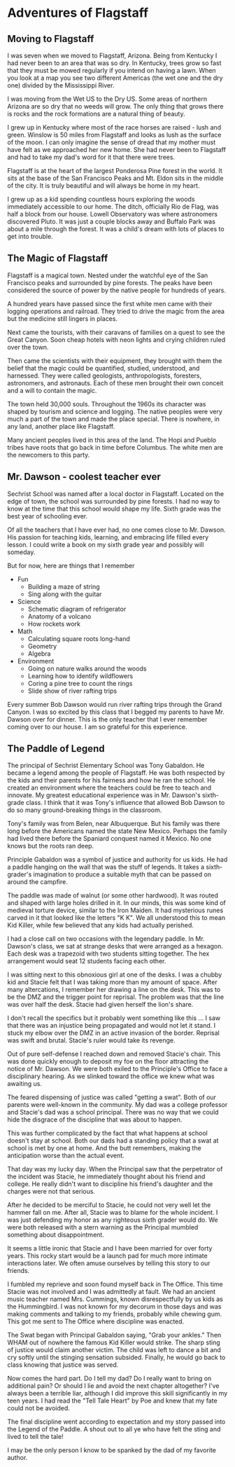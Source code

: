 # Adventures of Flagstaff


## Moving to Flagstaff

I was seven when we moved to Flagstaff, Arizona.  Being from Kentucky I had never been to an area
that was so dry. In Kentucky, trees grow so fast that they must be mowed regularly if you intend on
having a lawn.  When you look at a map you see two different Americas (the wet one and the dry one)
divided by the Mississippi River.

I was moving from the Wet US to the Dry US.  Some areas of northern Arizona are so dry that no weeds
will grow.  The only thing that grows there is rocks and the rock formations are a natural thing of
beauty.

I grew up in Kentucky where most of the race horses are raised - lush and green. Winslow is 50 miles
from Flagstaff and looks as lush as the surface of the moon. I can only imagine the sense of dread
that my mother must have felt as we approached her new home.  She had never been to Flagstaff and
had to take my dad's word for it that there were trees.

Flagstaff is at the heart of the largest Ponderosa Pine forest in the world. It sits at the base of
the San Francisco Peaks and Mt. Eldon sits in the middle of the city.  It is truly beautiful and
will always be home in my heart.

I grew up as a kid spending countless hours exploring the woods immediately accessible to our home.
The ditch, officially Rio de Flag, was half a block from our house.  Lowell Observatory was where
astronomers discovered Pluto.  It was just a couple blocks away and Buffalo Park was about a mile
through the forest.  It was a child's dream with lots of places to get into trouble.


## The Magic of Flagstaff

Flagstaff is a magical town.  Nested under the watchful eye of the San Francisco peaks and
surrounded by pine forests. The peaks have been considered the source of power by the native people
for hundreds of years.

A hundred years have passed since the first white men came with their logging operations and railroad.
They tried to drive the magic from the area but the medicine still lingers in places.

Next came the tourists, with their caravans of families on a quest to see the Great Canyon.  Soon
cheap hotels with neon lights and crying children ruled over the town.

Then came the scientists with their equipment, they brought with them the belief that the magic could
be quantified, studied, understood, and harnessed.  They were called geologists, anthropologists,
foresters, astronomers, and astronauts.  Each of these men brought their own conceit and a
will to contain the magic.

The town held 30,000 souls.  Throughout the 1960s its character was shaped by tourism and science
and logging.  The native peoples were very much a part of the town and made the place special.
There is nowhere, in any land, another place like Flagstaff.

Many ancient peoples lived in this area of the land. The Hopi and Pueblo tribes have roots that go
back in time before Columbus.  The white men are the newcomers to this party.


## Mr. Dawson - coolest teacher ever

Sechrist School was named after a local doctor in Flagstaff. Located on the edge of town, the school
was surrounded by pine forests.  I had no way to know at the time that this school would shape my
life.  Sixth grade was the best year of schooling ever.

Of all the teachers that I have ever had, no one comes close to Mr. Dawson. His passion for teaching
kids, learning, and embracing life filled every lesson.  I could write a book on my sixth grade
year and possibly will someday.

But for now, here are things that I remember

- Fun
    - Building a maze of string
    - Sing along with the guitar
- Science
    - Schematic diagram of refrigerator
    - Anatomy of a volcano
    - How rockets work
- Math
    - Calculating square roots long-hand
    - Geometry
    - Algebra
- Environment
    - Going on nature walks around the woods
    - Learning how to identify wildflowers
    - Coring a pine tree to count the rings
    - Slide show of river rafting trips

Every summer Bob Dawson would run river rafting trips through the Grand Canyon. I was so excited by
this class that I begged my parents to have Mr. Dawson over for dinner.  This is the only teacher
that I ever remember coming over to our house.  I am so grateful for this experience.


## The Paddle of Legend

The principal of Sechrist Elementary School was Tony Gabaldon.  He became a legend among the people of
Flagstaff. He was both respected by the kids and their parents for his fairness and how he ran the
school.  He created an environment where the teachers could be free to teach and innovate. My
greatest educational experience was in Mr. Dawson's sixth-grade class. I think that it was Tony's
influence that allowed Bob Dawson to do so many ground-breaking things in the classroom.

Tony's family was from Belen, near Albuquerque.  But his family was there long before the Americans
named the state New Mexico.  Perhaps the family had lived there before the Spaniard conquest named
it Mexico. No one knows but the roots ran deep.

Principle Gabaldon was a symbol of justice and authority for us kids.  He had a paddle hanging on
the wall that was the stuff of legends.  It takes a sixth-grader's imagination to produce a
suitable myth that can be passed on around the campfire.

The paddle was made of walnut (or some other hardwood).  It was routed and shaped with large holes
drilled in it.  In our minds, this was some kind of medieval torture device, similar to the Iron
Maiden.  It had mysterious runes carved in it that looked like the letters "K K".  We all
understood this to mean Kid Killer, while few believed that any kids had actually perished.

I had a close call on two occasions with the legendary paddle.  In Mr. Dawson's class, we sat at
strange desks that were arranged as a hexagon.  Each desk was a trapezoid with two students sitting
together. The hex arrangement would seat 12 students facing each other.

I was sitting next to this obnoxious girl at one of the desks.  I was a chubby kid and Stacie felt
that I was taking more than my amount of space.  After many altercations, I remember her drawing a
line on the desk.  This was to be the DMZ and the trigger point for reprisal.  The problem was that
the line was over half the desk.  Stacie had given herself the lion's share.

I don't recall the specifics but it probably went something like this ... I saw that there was an
injustice being propagated and would not let it stand.  I stuck my elbow over the DMZ in an active
invasion of the border.  Reprisal was swift and brutal.  Stacie's ruler would take its revenge.  

Out of pure self-defense I reached down and removed Stacie's chair. This was done quickly enough to
deposit my foe on the floor attracting the notice of Mr. Dawson. We were both exiled to the
Principle's Office to face a disciplinary hearing.  As we slinked toward the office we knew what
was awaiting us.

The feared dispensing of justice was called "getting a swat".   Both of our parents were well-known
in the community.  My dad was a college professor and Stacie's dad was a school principal.  There
was no way that we could hide the disgrace of the discipline that was about to happen.

This was further complicated by the fact that what happens at school doesn't stay at school.  Both
our dads had a standing policy that a swat at school is met by one at home.  And the butt
remembers, making the anticipation worse than the actual event.

That day was my lucky day. When the Principal saw that the perpetrator of the incident was Stacie, he
immediately thought about his friend and college.  He really didn't want to discipline his friend's
daughter and the charges were not that serious.

After he decided to be merciful to Stacie, he could not very well let the hammer fall on me.  After
all, Stacie was to blame for the whole incident.  I was just defending my honor as any righteous
sixth grader would do. We were both released with a stern warning as the Principal mumbled something
about disappointment.

It seems a little ironic that Stacie and I have been married for over forty years.   This rocky
start would be a launch pad for much more intimate interactions later.  We often amuse ourselves by
telling this story to our friends.

I fumbled my reprieve and soon found myself back in The Office.  This time Stacie was not involved
and I was admittedly at fault.  We had an ancient music teacher named Mrs. Cummings, known
disrespectfully by us kids as the Hummingbird. I was not known for my decorum in those days and was
making comments and talking to my friends, probably while chewing gum.  This got me sent to The
Office where discipline was enacted.

The Swat began with Principal Gabaldon saying, "Grab your ankles."  Then WHAM out of nowhere the
famous Kid Killer would strike. The sharp sting of justice would claim another victim.  The child
was left to dance a bit and cry softly until the stinging sensation subsided.  Finally, he would
go back to class knowing that justice was served.

Now comes the hard part.   Do I tell my dad? Do I really want to bring on additional pain? Or should
I lie and avoid the next chapter altogether?   I've always been a terrible liar, although I did
improve this skill significantly in my teen years.  I had read the "Tell Tale Heart" by Poe and
knew that my fate could not be avoided.

The final discipline went according to expectation and my story passed into the Legend of the
Paddle.  A shout out to all ye who have felt the sting and lived to tell the tale!

I may be the only person I know to be spanked by the dad of my favorite author.

